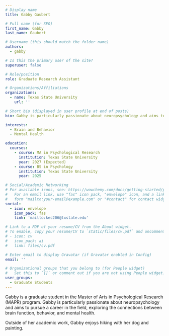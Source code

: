 ```yaml
---
# Display name
title: Gabby Gaubert

# Full name (for SEO)
first_name: Gabby
last_name: Gaubert

# Username (this should match the folder name)
authors:
  - gabby

# Is this the primary user of the site?
superuser: false

# Role/position
role: Graduate Research Assistant

# Organizations/Affiliations
organizations:
  - name: Texas State University
    url: ''

# Short bio (displayed in user profile at end of posts)
bio: Gabby is particularly passionate about neuropsychology and aims to pursue a career in the field, exploring the connections between brain function, behavior, and mental health.

interests:
  - Brain and Behavior
  - Mental Health

education:
  courses:
    - course: MA in Psychological Research
      institution: Texas State University
      year: 2027 (Expected)
    - course: BS in Psychology
      institution: Texas State University
      year: 2025

# Social/Academic Networking
# For available icons, see: https://wowchemy.com/docs/getting-started/page-builder/#icons
#   For an email link, use "fas" icon pack, "envelope" icon, and a link in the
#   form "mailto:your-email@example.com" or "#contact" for contact widget.
social:
  - icon: envelope
    icon_pack: fas
    link: 'mailto:kec206@txstate.edu'

# Link to a PDF of your resume/CV from the About widget.
# To enable, copy your resume/CV to `static/files/cv.pdf` and uncomment the lines below.
# - icon: cv
#   icon_pack: ai
#   link: files/cv.pdf

# Enter email to display Gravatar (if Gravatar enabled in Config)
email: ''

# Organizational groups that you belong to (for People widget)
#   Set this to `[]` or comment out if you are not using People widget.
user_groups:
  - Graduate Students
---
```


Gabby is a graduate student in the Master of Arts in Psychological Research (MAPR) program. Gabby is particularly passionate about neuropsychology and aims to pursue a career in the field, exploring the connections between brain function, behavior, and mental health. 

Outside of her academic work, Gabby enjoys hiking with her dog and painting.
